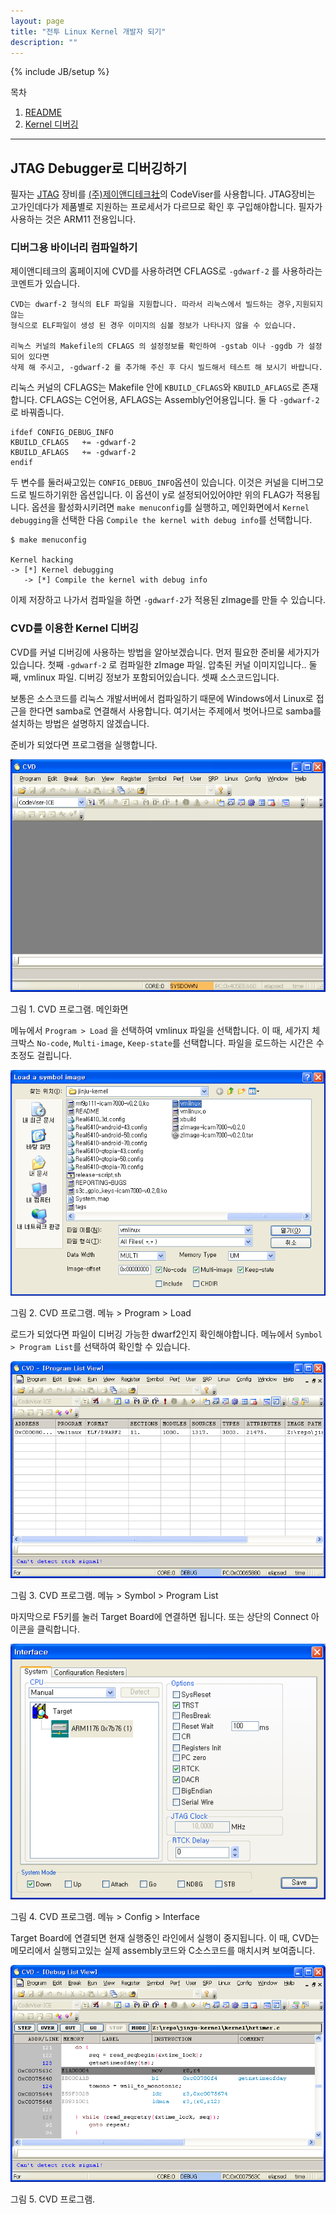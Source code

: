 ```yaml
---
layout: page
title: "전투 Linux Kernel 개발자 되기"
description: ""
---
```

{% include JB/setup %}

목차
1. [README](/pages/kernel/00-readme.html)
1. [Kernel 디버깅](/pages/kernel/chapter-kernel-debugging.html)

<hr/>



## JTAG Debugger로 디버깅하기

필자는 [JTAG](http://ko.wikipedia.org/wiki/JTAG) 장비를 [(주)제이앤디테크社](http://www.jndtech.com/)의 CodeViser를 사용합니다. JTAG장비는 고가인데다가 제품별로 지원하는 프로세서가 다르므로 확인 후 구입해야합니다. 필자가 사용하는 것은 ARM11 전용입니다.

### 디버그용 바이너리 컴파일하기

제이앤디테크의 홈페이지에 CVD를 사용하려면 CFLAGS로 `-gdwarf-2` 를 사용하라는 코멘트가 있습니다.

	CVD는 dwarf-2 형식의 ELF 파일을 지원합니다. 따라서 리눅스에서 빌드하는 경우,지원되지 않는 
	형식으로 ELF파일이 생성 된 경우 이미지의 심볼 정보가 나타나지 않을 수 있습니다. 
	
	리눅스 커널의 Makefile의 CFLAGS 의 설정정보를 확인하여 -gstab 이나 -ggdb 가 설정되어 있다면 
	삭제 해 주시고, -gdwarf-2 를 추가해 주신 후 다시 빌드해서 테스트 해 보시기 바랍니다.

 리눅스 커널의 CFLAGS는 Makefile 안에 `KBUILD_CFLAGS`와 `KBUILD_AFLAGS`로 존재합니다. CFLAGS는 C언어용, AFLAGS는 Assembly언어용입니다. 둘 다 `-gdwarf-2`로 바꿔줍니다.

 
	ifdef CONFIG_DEBUG_INFO
	KBUILD_CFLAGS   += -gdwarf-2
	KBUILD_AFLAGS   += -gdwarf-2
	endif
 
두 변수를 둘러싸고있는 `CONFIG_DEBUG_INFO`옵션이 있습니다. 이것은 커널을 디버그모드로 빌드하기위한 옵션입니다. 이 옵션이 y로 설정되어있어야만 위의 FLAG가 적용됩니다. 옵션을 활성화시키려면 `make menuconfig`를 실행하고, 메인화면에서 `Kernel debugging`을 선택한 다음 `Compile the kernel with debug info`를 선택합니다.
 
	$ make menuconfig 

	Kernel hacking
	-> [*] Kernel debugging
	   -> [*] Compile the kernel with debug info

이제 저장하고 나가서 컴파일을 하면 `-gdwarf-2`가 적용된 zImage를 만들 수 있습니다.



### CVD를 이용한 Kernel 디버깅

CVD를 커널 디버깅에 사용하는 방법을 알아보겠습니다. 먼저 필요한 준비물 세가지가 있습니다. 첫째 `-gdwarf-2` 로 컴파일한 zImage 파일. 압축된 커널 이미지입니다.. 둘째, vmlinux 파일. 디버깅 정보가 포함되어있습니다. 셋째 소스코드입니다.

보통은 소스코드를 리눅스 개발서버에서 컴파일하기 때문에 Windows에서 Linux로 접근을 한다면 samba로 연결해서 사용합니다. 여기서는 주제에서 벗어나므로 samba를 설치하는 방법은 설명하지 않겠습니다. 

준비가 되었다면 프로그램을 실행합니다.

![](/images/kernel/20120903-kernel-debug-01.png)

그림 1. CVD 프로그램.  메인화면

메뉴에서 `Program > Load` 을 선택하여 vmlinux 파일을 선택합니다. 이 때, 세가지 체크박스 `No-code`, `Multi-image`, `Keep-state`를 선택합니다. 파일을 로드하는 시간은 수초정도 걸립니다.

![](/images/kernel/20120903-kernel-debug-02.png)

그림 2. CVD 프로그램.  메뉴 > Program > Load

로드가 되었다면 파일이 디버깅 가능한 dwarf2인지 확인해야합니다. 메뉴에서 `Symbol > Program List`를 선택하여 확인할 수 있습니다.

![](/images/kernel/20120903-kernel-debug-03.png)

그림 3. CVD 프로그램.  메뉴 > Symbol > Program List

마지막으로 F5키를 눌러 Target Board에 연결하면 됩니다. 또는 상단의 Connect 아이콘을 클릭합니다.

![](/images/kernel/20120903-kernel-debug-04.png)

그림 4. CVD 프로그램. 메뉴 > Config > Interface

Target Board에 연결되면 현재 실행중인 라인에서 실행이 중지됩니다. 이 때, CVD는 메모리에서 실행되고있는 실제 assembly코드와 C소스코드를 매치시켜 보여줍니다.

![](/images/kernel/20120903-kernel-debug-05.png)

그림 5. CVD 프로그램. 

